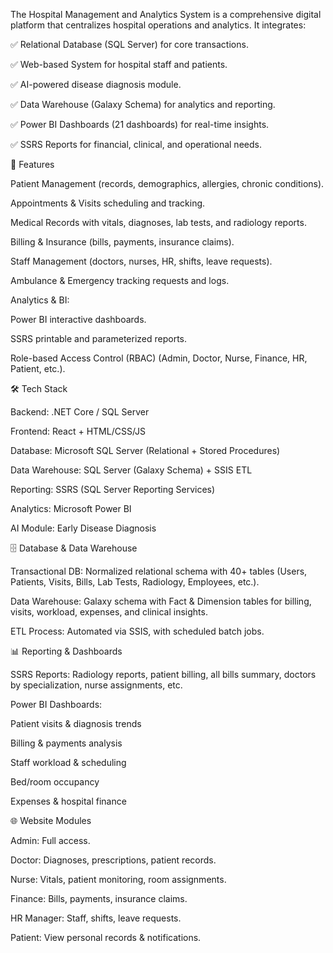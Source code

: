 The Hospital Management and Analytics System is a comprehensive digital platform that centralizes hospital operations and analytics.
It integrates:

✅ Relational Database (SQL Server) for core transactions.

✅ Web-based System for hospital staff and patients.

✅ AI-powered disease diagnosis module.

✅ Data Warehouse (Galaxy Schema) for analytics and reporting.

✅ Power BI Dashboards (21 dashboards) for real-time insights.

✅ SSRS Reports for financial, clinical, and operational needs.

🎯 Features

Patient Management (records, demographics, allergies, chronic conditions).

Appointments & Visits scheduling and tracking.

Medical Records with vitals, diagnoses, lab tests, and radiology reports.

Billing & Insurance (bills, payments, insurance claims).

Staff Management (doctors, nurses, HR, shifts, leave requests).

Ambulance & Emergency tracking requests and logs.

Analytics & BI:

Power BI interactive dashboards.

SSRS printable and parameterized reports.

Role-based Access Control (RBAC) (Admin, Doctor, Nurse, Finance, HR, Patient, etc.).

🛠️ Tech Stack

Backend: .NET Core / SQL Server

Frontend: React + HTML/CSS/JS

Database: Microsoft SQL Server (Relational + Stored Procedures)

Data Warehouse: SQL Server (Galaxy Schema) + SSIS ETL

Reporting: SSRS (SQL Server Reporting Services)

Analytics: Microsoft Power BI

AI Module: Early Disease Diagnosis

🗄️ Database & Data Warehouse

Transactional DB: Normalized relational schema with 40+ tables (Users, Patients, Visits, Bills, Lab Tests, Radiology, Employees, etc.).

Data Warehouse: Galaxy schema with Fact & Dimension tables for billing, visits, workload, expenses, and clinical insights.

ETL Process: Automated via SSIS, with scheduled batch jobs.

📊 Reporting & Dashboards

SSRS Reports: Radiology reports, patient billing, all bills summary, doctors by specialization, nurse assignments, etc.

Power BI Dashboards:

Patient visits & diagnosis trends

Billing & payments analysis

Staff workload & scheduling

Bed/room occupancy

Expenses & hospital finance

🌐 Website Modules

Admin: Full access.

Doctor: Diagnoses, prescriptions, patient records.

Nurse: Vitals, patient monitoring, room assignments.

Finance: Bills, payments, insurance claims.

HR Manager: Staff, shifts, leave requests.

Patient: View personal records & notifications.
